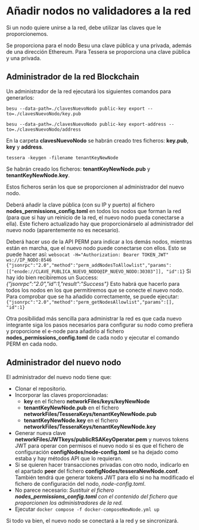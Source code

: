 # Añadir nodos no validadores a la red

Si un nodo quiere unirse a la red, debe utilizar las claves que le proporcionemos.

Se proporciona para el nodo Besu una clave pública y una privada, además de una dirección Ethereum. Para Tessera se proporciona una clave pública y una privada.

## Administrador de la red Blockchain

Un administrador de la red ejecutará los siguientes comandos para generarlos:

`besu --data-path=./clavesNuevoNodo public-key export --to=./clavesNuevoNodo/key.pub`

`besu --data-path=./clavesNuevoNodo public-key export-address --to=./clavesNuevoNodo/address` 

En la carpeta **clavesNuevoNodo** se habrán creado tres ficheros: **key.pub**, **key** y **address**.

`tessera -keygen -filename tenantKeyNewNode`

Se habrán creado los ficheros: **tenantKeyNewNode.pub** y **tenantKeyNewNode.key**.

Estos ficheros serán los que se proporcionen al administrador del nuevo nodo.

Deberá añadir la clave pública (con su IP y puerto) al fichero **nodes_permissions_config.toml** en todos los nodos que forman la red (para que si hay un reinicio de la red, el nuevo nodo pueda conectarse a ella). Este fichero actualizado hay que proporcionárselo al administrador del nuevo nodo (aparentemente no es necesario).

Deberá hacer uso de la API PERM para indicar a los demás nodos, mientras están en marcha, que el nuevo nodo puede conectarse con ellos. Esto se puede hacer así:
`websocat -H="Authorization: Bearer TOKEN_JWT" ws://IP_NODO:8546`
`{"jsonrpc":"2.0","method":"perm_addNodesToAllowlist","params":[["enode://CLAVE_PUBLICA_NUEVO_NODO@IP_NUEVO_NODO:30303"]], "id":1}`
Si hay ido bien recibiremos un Success: *{"jsonrpc":"2.0","id":1,"result":"Success"}*
Esto habrá que hacerlo para todos los nodos en los que permitiremos que se conecte el nuevo nodo.
Para comprobar que se ha añadido correctamente, se puede ejecutar:
`{"jsonrpc":"2.0","method":"perm_getNodesAllowlist","params":[], "id":1}`

Otra posibilidad más sencilla para administrar la red es que cada nuevo integrante siga los pasos necesarios para configurar su nodo como prefiera y proporcione el e-node para añadirlo al fichero **nodes_permissions_config.toml** de cada nodo y ejecutar el comando PERM en cada nodo.


## Administrador del nuevo nodo

El administrador del nuevo nodo tiene que:
- Clonar el repositorio.
- Incorporar las claves proporcionadas:
    - **key** en el fichero **networkFiles/keys/keyNewNode**
    - **tenantKeyNewNode.pub** en el fichero **networkFiles/TesseraKeys/tenantKeyNewNode.pub**
    - **tenantKeyNewNode.key** en el fichero **networkFiles/TesseraKeys/tenantKeyNewNode.key**
- Generar nueva clave **networkFiles/JWTkeys/publicRSAKeyOperator.pem** y nuevos tokens JWT para operar con permisos el nuevo nodo si es que el fichero de configuración **configNodes/node-config.toml** se ha dejado como estaba y hay métodos API que lo requieran.
- Si se quieren hacer transacciones privadas con otro nodo, indicarlo en el apartado **peer** del fichero **configNodes/tesseraNewNode.conf**. También tendrá que generar tokens JWT para ello si no ha modificado el fichero de configuración del nodo, *node-config.toml*.
- No parece necesario: *Sustituir el fichero **nodes_permissions_config.toml** con el contenido del fichero que proporcionen los administradores de la red.*
- Ejecutar `docker compose -f docker-composeNewNode.yml up`

Si todo va bien, el nuevo nodo se conectará a la red y se sincronizará.

